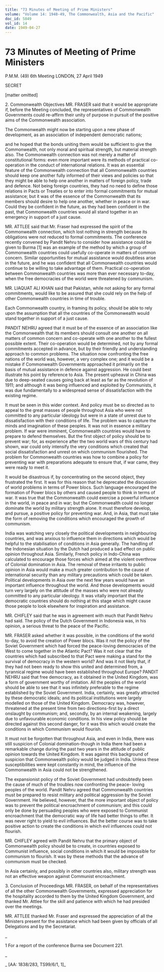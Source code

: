 ```yaml
---
title: "73 Minutes of Meeting of Prime Ministers"
volume: "Volume 14: 1948-49, The Commonwealth, Asia and the Pacific"
doc_id: 5849
vol_id: 14
date: 1949-04-27
---
```


# 73 Minutes of Meeting of Prime Ministers

P.M.M. (49) 6th Meeting LONDON, 27 April 1949

SECRET

[matter omitted]

2\. Commonwealth Objectives MR. FRASER said that it would be appropriate if, before the Meeting concluded, the representatives of Commonwealth Governments could re-affirm their unity of purpose in pursuit of the positive aims of the Commonwealth association.

The Commonwealth might now be starting upon a new phase of development, as an association of independent democratic nations;

and he hoped that the bonds uniting them would be sufficient to give the Commonwealth, not only moral and spiritual strength, but material strength also. The Commonwealth connection was not merely a matter of constitutional forms: even more important were its methods of practical co-operation in the conduct of international relations. It was an essential feature of the Commonwealth connection that all Commonwealth countries should keep one another fully informed of their views and policies so that they might be able to help one another in matters of foreign policy, trade and defence. Not being foreign countries, they had no need to define those relations in Pacts or Treaties or to enter into formal commitments for mutual assistance; but it was of the essence of the Commonwealth that its members should desire to help one another, whether in peace or in war. Could they be confident in the future, as they had been confident in the past, that Commonwealth countries would all stand together in an emergency in support of a just cause.

MR. ATTLEE said that Mr. Fraser had expressed the spirit of the Commonwealth connection, which lost nothing in strength because its obligations were not reduced to formal commitments. The conference recently convened by Pandit Nehru to consider how assistance could be given to Burma [1] was an example of the method by which a group of Commonwealth countries could usefully co-operate in matters of common concern. Similar opportunities for mutual assistance would doubtless arise in the future, and he was confident that all Commonwealth countries would continue to be willing to take advantage of them. Practical co-operation between Commonwealth countries was more than ever necessary to-day, when the free democracies of the world were threatened by communism.

MR. LIAQUAT ALI KHAN said that Pakistan, while not asking for any formal commitments, would like to be assured that she could rely on the help of other Commonwealth countries in time of trouble.

Each Commonwealth country, in framing its policy, should be able to rely upon the assumption that all the countries of the Commonwealth would stand together in support of a just cause.

PANDIT NEHRU agreed that it must be of the essence of an association like the Commonwealth that its members should consult one another on all matters of common concern and co-operate with one another to the fullest possible extent. Their co-operation would be determined, not by any formal commitments accepted in advance, but by their friendly and understanding approach to common problems. The situation now confronting the free nations of the world was, however, a very complex one; and it would be a mistake if Commonwealth Governments approached it primarily on the basis of mutual assistance in defence against aggression. He could best illustrate his point by reference to Asia. The present upheaval in China was due to deep-seated causes going back at least as far as the revolution of 1911; and although it was being influenced and exploited by Communists, it was due fundamentally to a widespread sense of dissatisfaction with the existing regime.

It must be seen in this wider context. And policy must be so directed as to appeal to the great masses of people throughout Asia who were not committed to any particular ideology but were in a state of unrest due to dissatisfaction with their conditions of life. The problem was to capture the minds and imagination of these peoples. It was not in essence a military problem. If war were imminent, Commonwealth countries would have to prepare to defend themselves. But the first object of policy should be to prevent war; for, as experience after the two world wars of this century had shown, war could only intensify the very conditions which created that social dissatisfaction and unrest on which communism flourished. The problem for Commonwealth countries was how to combine a policy for preventing war with preparations adequate to ensure that, if war came, they were ready to meet it.

It would be disastrous if, by concentrating on the second object, they frustrated the first. It was for this reason that he deprecated the discussion of world problems in terms of Power blocs. Such language encouraged the formation of Power blocs by others and caused people to think in terms of war. It was true that the Commonwealth could exercise a powerful influence in the world, in peace and in war; but the Commonwealth could no longer dominate the world by military strength alone. It must therefore develop, and pursue, a positive policy for preventing war. And, in Asia, that must take the form of removing the conditions which encouraged the growth of communism.

India was watching very closely the political developments in neighbouring countries, and was anxious to influence them in directions which would be helpful to the stabilisation of conditions in Asia generally. The handling of the Indonesian situation by the Dutch had produced a bad effect on public opinion throughout Asia. Similarly, French policy in Indo-China was calculated to encourage those forces which aimed at the violent overthrow of Colonial domination in Asia. The removal of these irritants to public opinion in Asia would make a much greater contribution to the cause of international security than any military precautions which could be taken. Political developments in Asia over the next few years would have an important influence throughout the world. And those developments would turn very largely on the attitude of the masses who were not already committed to any particular ideology. It was vitally important that the democratic countries should do nothing at this stage which might cause those people to look elsewhere for inspiration and assistance.

MR. CHIFLEY said that he was in agreement with much that Pandit Nehru had said. The policy of the Dutch Government in Indonesia was, in his opinion, a serious threat to the peace of the Pacific.

MR. FRASER asked whether it was possible, in the conditions of the world to-day, to avoid the creation of Power blocs. Was it not the policy of the Soviet Government which had forced the peace-loving democracies of the West to come together in the Atlantic Pact? Was it not clear that the countries which had subscribed to that Pact were making a stand for the survival of democracy in the western world? And was it not likely that, if they had not been ready to show this united and determined from, a tyrannical regime would have been established throughout Europe? PANDIT NEHRU said that free democracy, as it obtained in the United Kingdom, was a form of government worthy of imitation. All the peoples of the world should be able to see that it was infinitely preferable to the regime established by the Soviet Government. India, certainly, was greatly attracted by these democratic ideals; and its political institutions were largely modelled on those of the United Kingdom. Democracy was, however, threatened at the present time from two directions-first by a direct onslaught by communism; and, secondly, by an internal weakening, largely due to unfavourable economic conditions. In his view policy should be directed against this second danger, for it was this which would create the conditions in which Communism would flourish.

It must not be forgotten that throughout Asia, and even in India, there was still suspicion of Colonial domination-though in India there had been a remarkable change during the past two years in the attitude of public opinion towards the United Kingdom. It was against this background of suspicion that Commonwealth policy would be judged in India. Unless these susceptibilities were kept constantly in mind, the influence of the Commonwealth in Asia could not be strengthened.

The expansionist policy of the Soviet Government had undoubtedly been the cause of much of the troubles now confronting the peace- loving peoples of the world. Pandit Nehru agreed that Commonwealth countries must be prepared to resist military and political aggression by the Soviet Government. He believed, however, that the more important object of policy was to prevent the political encroachment of communism; and this could only be done by persuading peoples who were exposed to Communist encroachment that the democratic way of life had better things to offer. It was never right to yield to evil influences. But the better course was to take positive action to create the conditions in which evil influences could not flourish.

MR. CHIFLEY agreed with Pandit Nehru that the primary object of Commonwealth policy should be to create, in countries exposed to Communist influence, social conditions in which it would be impossible for communism to flourish. It was by these methods that the advance of communism must be checked.

In Asia certainly, and possibly in other countries also, military strength was not an effective weapon against Communist encroachment.

3\. Conclusion of Proceedings MR. FRASER, on behalf of the representatives of all the other Commonwealth Governments, expressed appreciation for the hospitality accorded to them by the United Kingdom Government, and thanked Mr. Attlee for the skill and patience with which he had presided over the meetings.

MR. ATTLEE thanked Mr. Fraser and expressed the appreciation of all the Ministers present for the assistance which had been given by officials of all Delegations and by the Secretariat.

_

1 For a report of the conference Burma see Document 221.

_

_ [AA: 1838/283, TS99/6/1, 1]_
